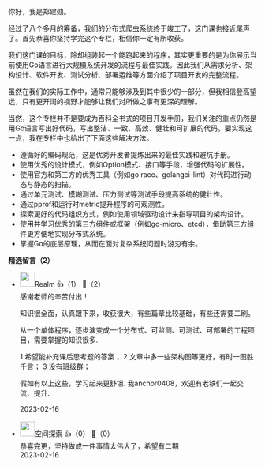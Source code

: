 你好，我是郑建勋。

经过了八个多月的筹备，我们的分布式爬虫系统终于竣工了，这门课也接近尾声了。首先恭喜你坚持学完这个专栏，相信你一定有所收获。

我们这门课的目标，除却组装起一个能跑起来的程序，其实更重要的是为你展示当前使用Go语言进行大规模系统开发的流程与最佳实践。因此我们从需求分析、架构设计、软件开发、测试分析、部署运维等方面介绍了项目开发的完整流程。

虽然在我们的实际工作中，通常只能够涉及到其中很少的一部分，但我相信登高望远，只有更开阔的视野才能够让我们对所做之事有更深的理解。

当然，这个专栏并不是要成为百科全书式的项目开发手册，我们关注的重点仍然是用Go语言写出好代码，写出整洁、一致、高效、健壮和可扩展的代码。要实现这一点，我在专栏中也给出了下面这些解决方法。

- 遵循好的编码规范，这是优秀开发者提炼出来的最佳实践和避坑手册。
- 使用优秀的设计模式，例如Option模式、接口等手段，增强代码的扩展性。
- 使用官方和第三方的优秀工具（例如go race、golangci-lint）对代码进行动态与静态的扫描。
- 通过单元测试、模糊测试、压力测试等测试手段提高系统的健壮性。
- 通过pprof和运行时metric提升程序的可观测性。
- 探索更好的代码组织方式，例如使用领域驱动设计来指导项目的架构设计。
- 使用并学习优秀的第三方组件或框架（例如go-micro、etcd），借助第三方组件更方便地实现分布式系统。
- 掌握Go的底层原理，从而在面对复杂系统问题时游刃有余。
<div><strong>精选留言（2）</strong></div><ul>
<li><img src="https://static001.geekbang.org/account/avatar/00/10/7f/d3/b5896293.jpg" width="30px"><span>Realm</span> 👍（1） 💬（2）<div>感谢老师的辛苦付出！

知识很全面，认真跟下来，收获很大，有些篇章比较基础，有些还需要二刷。

从一个单体程序，逐步演变成一个分布式、可监测、可测试、可部署的工程项目，需要掌握的知识很多.

1 希望能补充课后思考题的答案；
2 文章中多一些架构图等更好，有时一图胜千言；
3 没有班级群；

假如有以上这些，学习起来更舒坦.
我anchor0408，欢迎有老铁们一起交流、提升.

</div>2023-02-16</li><br/><li><img src="https://static001.geekbang.org/account/avatar/00/0f/f7/18/e6367c6f.jpg" width="30px"><span>空间探索</span> 👍（0） 💬（0）<div>恭喜完更，坚持做成一件事情太伟大了，希望有二期</div>2023-02-16</li><br/>
</ul>